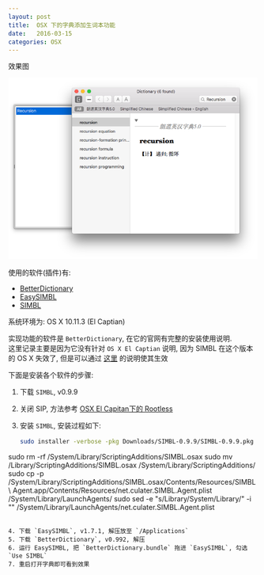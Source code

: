 ```yaml
---
layout: post
title:  OSX 下的字典添加生词本功能
date:   2016-03-15
categories: OSX
---
```


效果图

![](/assets/image/posts/dict-in-osx.png)

使用的软件(插件)有:

* [BetterDictionary](http://pooriaazimi.github.io/BetterDictionary/)
* [EasySIMBL](https://github.com/norio-nomura/EasySIMBL)
* [SIMBL](http://www.culater.net/software/SIMBL/SIMBL.php)

系统环境为: OS X 10.11.3 (El Captian)

实现功能的软件是 `BetterDictionary`, 在它的官网有完整的安装使用说明.  
这里记录主要是因为它没有针对 `OS X El Captian` 说明, 因为 SIMBL 在这个版本的 OS X 失效了, 但是可以通过 [这里](https://github.com/norio-nomura/EasySIMBL/issues/26#issuecomment-117028426) 的说明使其生效

下面是安装各个软件的步骤:

1. 下载 `SIMBL`, v0.9.9
2. 关闭 SIP, 方法参考 [OSX El Capitan下的 Rootless](/blog/osx_El_Capitan_rootless.html)
3. 安装 `SIMBL`, 安装过程如下:

   ```sh
   sudo installer -verbose -pkg Downloads/SIMBL-0.9.9/SIMBL-0.9.9.pkg -target /
sudo rm -rf /System/Library/ScriptingAdditions/SIMBL.osax
sudo mv /Library/ScriptingAdditions/SIMBL.osax /System/Library/ScriptingAdditions/
sudo cp -p /System/Library/ScriptingAdditions/SIMBL.osax/Contents/Resources/SIMBL\ Agent.app/Contents/Resources/net.culater.SIMBL.Agent.plist /System/Library/LaunchAgents/
sudo sed -e "s/Library/System\/Library/" -i "" /System/Library/LaunchAgents/net.culater.SIMBL.Agent.plist
```

4. 下载 `EasySIMBL`, v1.7.1, 解压放至 `/Applications`
5. 下载 `BetterDictionary`, v0.992, 解压
6. 运行 EasySIMBL, 把 `BetterDictionary.bundle` 拖进 `EasySIMBL`, 勾选 `Use SIMBL`
7. 重启打开字典即可看到效果


